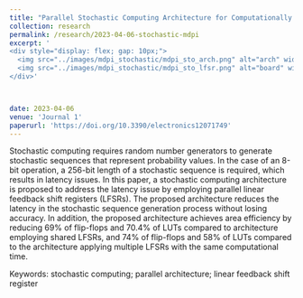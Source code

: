 ```yaml
---
title: "Parallel Stochastic Computing Architecture for Computationally Intensive Applications"
collection: research 
permalink: /research/2023-04-06-stochastic-mdpi
excerpt: '
<div style="display: flex; gap: 10px;">
  <img src="../images/mdpi_stochastic/mdpi_sto_arch.png" alt="arch" width="500">
  <img src="../images/mdpi_stochastic/mdpi_sto_lfsr.png" alt="board" width="500">
</div>'



date: 2023-04-06
venue: 'Journal 1'
paperurl: 'https://doi.org/10.3390/electronics12071749'
---
```

Stochastic computing requires random number generators to generate stochastic sequences that represent probability values. In the case of an 8-bit operation, a 256-bit length of a stochastic sequence is required, which results in latency issues. In this paper, a stochastic computing architecture is proposed to address the latency issue by employing parallel linear feedback shift registers (LFSRs). The proposed architecture reduces the latency in the stochastic sequence generation process without losing accuracy. In addition, the proposed architecture achieves area efficiency by reducing 69% of flip-flops and 70.4% of LUTs compared to architecture employing shared LFSRs, and 74% of flip-flops and 58% of LUTs compared to the architecture applying multiple LFSRs with the same computational time.

Keywords: stochastic computing; parallel architecture; linear feedback shift register
